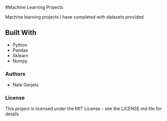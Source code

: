 #Machine Learning Projects

Machine learning projects I have completed with datasets provided

## Built With

- Python
- Pandas
- Sklearn
- Numpy


### Authors
- Nate Gerjets

### License 
This project is licensed under the MIT License - see the LICENSE.md file for details


